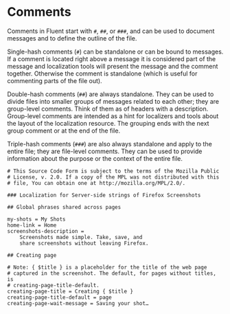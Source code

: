 # Comments

Comments in Fluent start with `#`, `##`, or `###`, and can be used to
document messages and to define the outline of the file.

Single-hash comments (`#`) can be standalone or can be bound to messages. If
a comment is located right above a message it is considered part of the
message and localization tools will present the message and the comment
together. Otherwise the comment is standalone (which is useful for commenting
parts of the file out).

Double-hash comments (`##`) are always standalone. They can be used to divide
files into smaller groups of messages related to each other; they are
group-level comments. Think of them as of headers with a description.
Group-level comments are intended as a hint for localizers and tools about
the layout of the localization resource. The grouping ends with the next
group comment or at the end of the file.

Triple-hash comments (`###`) are also always standalone and apply to the
entire file; they are file-level comments. They can be used to provide
information about the purpose or the context of the entire file.

```properties
# This Source Code Form is subject to the terms of the Mozilla Public
# License, v. 2.0. If a copy of the MPL was not distributed with this
# file, You can obtain one at http://mozilla.org/MPL/2.0/.

### Localization for Server-side strings of Firefox Screenshots

## Global phrases shared across pages

my-shots = My Shots
home-link = Home
screenshots-description =
    Screenshots made simple. Take, save, and
    share screenshots without leaving Firefox.

## Creating page

# Note: { $title } is a placeholder for the title of the web page
# captured in the screenshot. The default, for pages without titles, is
# creating-page-title-default.
creating-page-title = Creating { $title }
creating-page-title-default = page
creating-page-wait-message = Saving your shot…
```
